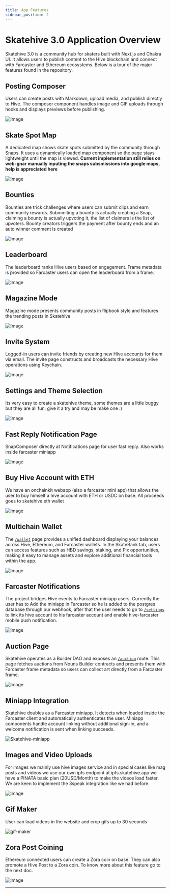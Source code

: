 ```yaml
---
title: App Features
sidebar_position: 2
---
```


# Skatehive 3.0 Application Overview

Skatehive 3.0 is a community hub for skaters built with Next.js and Chakra UI. It allows users to publish content to the Hive blockchain and connect with Farcaster and Ethereum ecosystems. Below is a tour of the major features found in the repository.

## Posting Composer

Users can create posts with Markdown, upload media, and publish directly to Hive. The composer component handles image and GIF uploads through hooks and displays previews before publishing.

![Image](https://ipfs.skatehive.app/ipfs/QmbMT47u9nd7zyNYWUCR5hHe1AG6k49xGrPjQcv4mqDr3u)

## Skate Spot Map

A dedicated map shows skate spots submitted by the community through Snaps. It uses a dynamically loaded map component so the page stays lightweight until the map is viewed. **Current implementation still relies on web-gnar manually inputing the snaps subsmissions into google maps, help is appreciated here**

![Image](https://ipfs.skatehive.app/ipfs/QmcigkjTTHjm2PXHLzRCAFLBXbjdFyKgd9XVS9yMqQDzdj)

## Bounties

Bounties are trick challenges where users can submit clips and earn community rewards. Submmiting a bounty is actually creating a Snap, claiming a bounty is actually upvoting it, the list of claimers is the list of upvoters. Bounty creators triggers the payment after bounty ends and an auto winner comment is created

![Image](https://ipfs.skatehive.app/ipfs/QmZgF8eKLmtkCDLVRP9Tey9CLjhsWX8gG4fU6ms285QfjK)

## Leaderboard

The leaderboard ranks Hive users based on engagement. Frame metadata is provided so Farcaster users can open the leaderboard from a frame.

![Image](https://ipfs.skatehive.app/ipfs/QmekeXkQzMhz6io69k3tpmGN1KcXPv6hgJcYM7aJ83KY7y)

## Magazine Mode

Magazine mode presents community posts in flipbook style and features the trending posts in Skatehive

![Image](https://ipfs.skatehive.app/ipfs/QmQSiX4dBw9mA4uB8FFemMcLauKfJYg5pS2SU1ND2u4kN1)

## Invite System

Logged-in users can invite friends by creating new Hive accounts for them via email. The invite page constructs and broadcasts the necessary Hive operations using Keychain.

![Image](https://ipfs.skatehive.app/ipfs/QmXWnFG2EpEXpVLtLRYSnPPq5LLgDDoeJvLLmy6VwDnXhR)

## Settings and Theme Selection

Its very easy to create a skatehive theme, some themes are a little buggy but they are all fun, give it a try and may be make one :)

![Image](https://ipfs.skatehive.app/ipfs/QmcZQSbz1ufccTatNk28eZ1W5RE88cYtfBLcB6Mx8hAsac)

## Fast Reply Notification Page

SnapComposer directly at Notifications page for user fast reply. Also works inside farcaster miniapp

![Image](https://ipfs.skatehive.app/ipfs/QmS9rJCC8C2HTid4KsXEA8fd1U4TxqEcvGXbUDWjz8phaw)

## Buy Hive Account with ETH

We have an onchainkit webapp (also a farcaster mini app) that allows the user to buy himself a hive account with ETH or USDC on base. All proceeds goes to skatehive.eth wallet

![Image](https://ipfs.skatehive.app/ipfs/QmZdaFxbfVCWYUwjHZeiiWtnqHf7ZBZxcARQ7ok3cHmJSy)

## Multichain Wallet

The [`/wallet`](https://skatehive.app/wallet) page provides a unified dashboard displaying your balances across Hive, Ethereum, and Farcaster wallets. In the SkateBank tab, users can access features such as HBD savings, staking, and Pix opportunities, making it easy to manage assets and explore additional financial tools within the app.

![Image](https://ipfs.skatehive.app/ipfs/QmcfDJLwJ25LuPqGt3JvCxabdyhW7rMGtSMbZBPL7tjne2)

## Farcaster Notifications

The project bridges Hive events to Farcaster miniapp users. Currently the user has to Add the miniapp in Farcaster so he is added to the postgres database through our webhook, after that the user needs to go to [`/settings`](https://skatehive.app/settings) to link its hive account to his farcaster account and enable hive-farcaster mobile push notification.

![Image](https://ipfs.skatehive.app/ipfs/QmRoSSP8oQQRYKoM56r8EpR2qaX7UybTTv87SFpFTHK7gw)

## Auction Page

Skatehive operates as a Builder DAO and exposes an [`/auction`](https://skatehive.app/auction) route. This page fetches auctions from Nouns Builder contracts and presents them with Farcaster frame metadata so users can collect art directly from a Farcaster frame.

![Image](https://ipfs.skatehive.app/ipfs/QmXxhcDdcMewU7MBACAv3WHhaWGGFjrrngt5gaLs3Ff8jt)

## Miniapp Integration

Skatehive doubles as a Farcaster miniapp. It detects when loaded inside the Farcaster client and automatically authenticates the user. Miniapp components handle account linking without additional sign-in, and a welcome notification is sent when linking succeeds.

![Skatehive-miniapp](https://ipfs.skatehive.app/ipfs/QmWof7MSt6KRMM8MbS666VqcJwS4YzzDG3TJSkdCPjmknU)

## Images and Video Uploads

For images we mainly use hive images service and in special cases like mag posts and videos we use our own ipfs endpoint at ipfs.skatehive.app we have a PINATA basic plan (20USD/Month) to make the videos load faster. We are keen to implement the 3speak integration like we had before.

![Image](https://ipfs.skatehive.app/ipfs/QmP3Vfq8aWadEKj4xQJwj2fJc2azrZdXD2DxuFM8HpMDco)

## Gif Maker

User can load videos in the website and crop gifs up to 30 seconds

![gif-maker](https://ipfs.skatehive.app/ipfs/QmS3J89iM3xKfQTmaSKZPhBBc8uyEdUFGKkxuAGSwSPHso)

## Zora Post Coining

Ethereum connected users can create a Zora coin on base. They can also promote a Hive Post to a Zora coin. To know more about this feature go to the next doc.

![Image](https://ipfs.skatehive.app/ipfs/QmUW2uCjYFE5VsfsW7qM8CpDdF2Nfvwv8P2ZmVmuUgtUb9)

---
